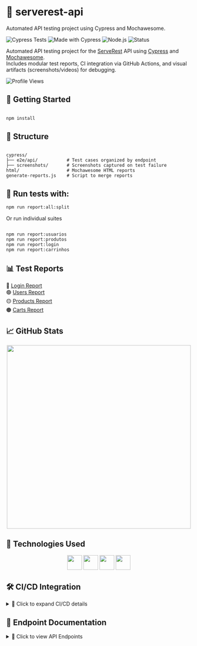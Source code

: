 # 🧪 serverest-api

Automated API testing project using Cypress and Mochawesome.

![Cypress Tests](https://github.com/lrisch-l/serverest-api/actions/workflows/cypress.yml/badge.svg)
![Made with Cypress](https://img.shields.io/badge/Cypress-automation-brightgreen?logo=cypress)
![Node.js](https://img.shields.io/badge/Node.js-v18.17.0-blue?logo=node.js)
![Status](https://img.shields.io/badge/tests-passing-brightgreen)

Automated API testing project for the [ServeRest](https://github.com/PauloGoncalvesBH/ServeRest) API using [Cypress](https://www.cypress.io/) and [Mochawesome](https://github.com/adamgruber/mochawesome).  
Includes modular test reports, CI integration via GitHub Actions, and visual artifacts (screenshots/videos) for debugging.

![Profile Views](https://komarev.com/ghpvc/?username=lrisch-l)

## 🚀 Getting Started

```bash

npm install

```
## 📂 Structure

```

cypress/
├── e2e/api/           # Test cases organized by endpoint
├── screenshots/       # Screenshots captured on test failure
html/                  # Mochawesome HTML reports
generate-reports.js    # Script to merge reports

```

## 🚀 Run tests with:

```bash
npm run report:all:split

```

Or run individual suites

```

npm run report:usuarios
npm run report:produtos
npm run report:login
npm run report:carrinhos

```

## 📊 Test Reports

🔹 [Login Report](https://github.com/lrisch-l/serverest-api/blob/main/html/login-report.html)  
🟢 [Users Report](https://github.com/lrisch-l/serverest-api/blob/main/html/usuarios-report.html)  
🟡 [Products Report](https://github.com/lrisch-l/serverest-api/blob/main/html/produtos-report.html)  
🟠 [Carts Report](https://github.com/lrisch-l/serverest-api/blob/main/html/carrinhos-report.html)

## 📈 GitHub Stats

<p align="center"><img src="https://github-readme-stats.vercel.app/api?username=lrisch-l&show_icons=true&theme=github_dark" width="500"/></p>

## 🧰 Technologies Used

<p align="center">
  <img src="https://cdn.jsdelivr.net/gh/devicons/devicon/icons/javascript/javascript-original.svg" width="40" />
  <img src="https://cdn.jsdelivr.net/gh/devicons/devicon/icons/cypressio/cypressio-original.svg" width="40" />
  <img src="https://cdn.jsdelivr.net/gh/devicons/devicon/icons/nodejs/nodejs-original.svg" width="40" />
  <img src="https://cdn.jsdelivr.net/gh/devicons/devicon/icons/github/github-original.svg" width="40" />
</p>


## 🛠️ CI/CD Integration

<details><summary>🔧 Click to expand CI/CD details</summary>
This project uses GitHub Actions to run Cypress tests on every push and pull request to main.
Failed tests automatically upload screenshots and videos as artifacts for debugging.
Reports are generated using Mochawesome and stored in /html.
</details>

## 📜 Endpoint Documentation

<details>
  <summary>📘 Click to view API Endpoints</summary>

  <br>

  | Endpoint     | Method | Description         |
  |--------------|--------|---------------------|
  | `/login`     | POST   | Authenticates user  |
  | `/usuarios`  | GET    | Lists users         |
  | `/produtos`  | GET    | Lists products      |
  | `/carrinhos` | GET    | Retrieves carts     |

</details>








 


